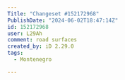 ```yaml
---
Title: "Changeset #152172968"
PublishDate: "2024-06-02T18:47:14Z"
id: 152172968
user: L29Ah
comment: road surfaces
created_by: iD 2.29.0
tags:
  - Montenegro

---
```

